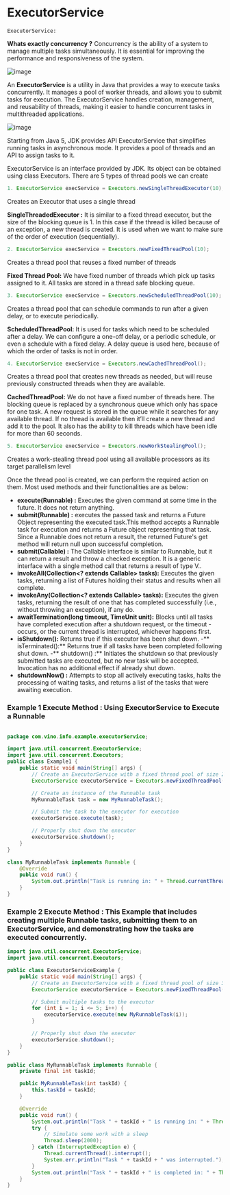 # ExecutorService

`ExecutorService:`

**Whats exactly concurrency ?**
Concurrency is the ability of a system to manage multiple tasks simultaneously. It is essential for improving the performance and responsiveness of the system.

![image](https://github.com/vinosubi/Java-Thread-Examples/assets/133937082/ac0dcb21-41f1-446c-8282-5298770a66b8)

An **ExecutorService** is a utility in Java that provides a way to execute tasks concurrently.
It manages a pool of worker threads, and allows you to submit tasks for execution.
The ExecutorService handles creation, management, and reusability of threads, making it easier to handle concurrent tasks in multithreaded applications.

![image](https://github.com/vinosubi/Java-Thread-Examples/assets/133937082/b57765f9-cdbf-4017-9f80-5433ddf6a8ea)

Starting from Java 5, JDK provides API ExecutorService that simplifies running tasks in asynchronous mode. It provides a pool of threads and an API to assign tasks to it.

ExecutorService is an interface provided by JDK. Its object can be obtained using class Executors. There are 5 types of thread pools we can create

```java
1. ExecutorService execService = Executors.newSingleThreadExecutor(10);
 ```
 Creates an Executor that uses a single thread
 
 **SingleThreadedExecutor :** It is similar to a fixed thread executor, but the size of the blocking queue is 1. In this case if the thread is killed because of an exception, a new thread is created. It is used when we want to make sure of the order of execution (sequentially).

```java
2. ExecutorService execService = Executors.newFixedThreadPool(10);
```
 Creates a thread pool that reuses a fixed number of threads
 
**Fixed Thread Pool:** We have fixed number of threads which pick up tasks assigned to it. All tasks are stored in a thread safe blocking queue.


```java
3. ExecutorService execService = Executors.newScheduledThreadPool(10);
```
 Creates a thread pool that can schedule commands to run after a given delay, or to execute periodically.
 
**ScheduledThreadPool:** It is used for tasks which need to be scheduled after a delay. We can configure a one-off delay, or a periodic schedule, or even a schedule with a fixed delay. A delay queue is used here, because of which the order of tasks is not in order.


```java
4. ExecutorService execService = Executors.newCachedThreadPool();
```
 Creates a thread pool that creates new threads as needed, but will reuse previously constructed threads when they are available.
 
**CachedThreadPool:** We do not have a fixed number of threads here. The blocking queue is replaced by a synchronous queue which only has space for one task. A new request is stored in the queue while it searches for any available thread. If no thread is available then it’ll create a new thread and add it to the pool. It also has the ability to kill threads which have been idle for more than 60 seconds.


```java
5. ExecutorService execService = Executors.newWorkStealingPool();
```
Creates a work-stealing thread pool using all available processors as its target parallelism level

Once the thread pool is created, we can perform the required action on them. Most used methods and their functionalities are as below:

- **execute(Runnable) :** Executes the given command at some time in the future. It does not return anything.
- **submit(Runnable) :** executes the passed task and returns a Future Object representing the executed task.This method accepts a Runnable task for execution and returns a Future object representing that task. Since a Runnable does not return a result, the returned Future's get method will return null upon successful completion.
- **submit(Callable) :** The Callable interface is similar to Runnable, but it can return a result and throw a checked exception. It is a generic interface with a single method call that returns a result of type V..
- **invokeAll(Collection<? extends Callable<T>> tasks):** Executes the given tasks, returning a list of Futures holding their status and results when all complete.
- **invokeAny(Collection<? extends Callable<T>> tasks):** Executes the given tasks, returning the result of one that has completed successfully (i.e., without throwing an exception), if any do.
- **awaitTermination(long timeout, TimeUnit unit):** Blocks until all tasks have completed execution after a shutdown request, or the timeout - occurs, or the current thread is interrupted, whichever happens first.
- **isShutdown():** Returns true if this executor has been shut down.
-** isTerminated():** Returns true if all tasks have been completed following shut down.
-** shutdown() :** Initiates the shutdown so that previously submitted tasks are executed, but no new task will be accepted. Invocation has no additional effect if already shut down.
- **shutdownNow() :** Attempts to stop all actively executing tasks, halts the processing of waiting tasks, and returns a list of the tasks that were awaiting execution.

### Example 1 Execute Method : Using ExecutorService to Execute a Runnable

```java

package com.vino.info.example.executorService;

import java.util.concurrent.ExecutorService;
import java.util.concurrent.Executors;
public class Example1 {
    public static void main(String[] args) {
        // Create an ExecutorService with a fixed thread pool of size 2
        ExecutorService executorService = Executors.newFixedThreadPool(2);

        // Create an instance of the Runnable task
        MyRunnableTask task = new MyRunnableTask();

        // Submit the task to the executor for execution
        executorService.execute(task);

        // Properly shut down the executor
        executorService.shutdown();
    }
}

class MyRunnableTask implements Runnable {
    @Override
    public void run() {
        System.out.println("Task is running in: " + Thread.currentThread().getName());
    }
}

```
### Example 2 Execute Method : This Example that includes creating multiple Runnable tasks, submitting them to an ExecutorService, and demonstrating how the tasks are executed concurrently.

```java
import java.util.concurrent.ExecutorService;
import java.util.concurrent.Executors;

public class ExecutorServiceExample {
    public static void main(String[] args) {
        // Create an ExecutorService with a fixed thread pool of size 3
        ExecutorService executorService = Executors.newFixedThreadPool(3);

        // Submit multiple tasks to the executor
        for (int i = 1; i <= 5; i++) {
            executorService.execute(new MyRunnableTask(i));
        }

        // Properly shut down the executor
        executorService.shutdown();
    }
}

public class MyRunnableTask implements Runnable {
    private final int taskId;

    public MyRunnableTask(int taskId) {
        this.taskId = taskId;
    }

    @Override
    public void run() {
        System.out.println("Task " + taskId + " is running in: " + Thread.currentThread().getName());
        try {
            // Simulate some work with a sleep
            Thread.sleep(2000);
        } catch (InterruptedException e) {
            Thread.currentThread().interrupt();
            System.err.println("Task " + taskId + " was interrupted.");
        }
        System.out.println("Task " + taskId + " is completed in: " + Thread.currentThread().getName());
    }
}

```








